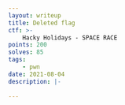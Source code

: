 ```yaml
---
layout: writeup
title: Deleted flag
ctf: >-
    Hacky Holidays - SPACE RACE
points: 200
solves: 85
tags: 
    - pwn
date: 2021-08-04
description: |-
    
---
```

